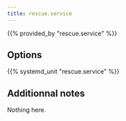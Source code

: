 ```yaml
---
title: rescue.service
---
```


{{% provided_by "rescue.service" %}}

## Options

{{% systemd_unit "rescue.service" %}}

## Additionnal notes

Nothing here.